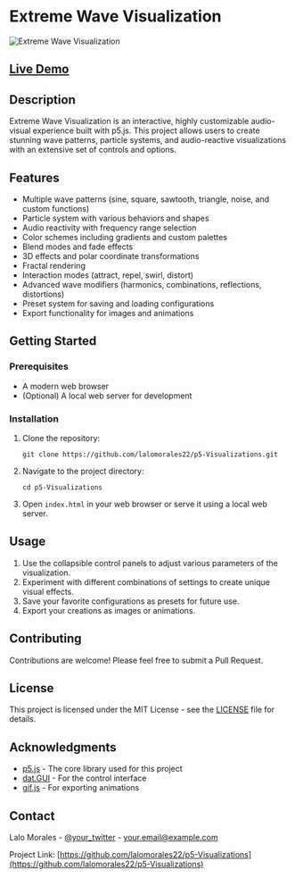 # Extreme Wave Visualization

![Extreme Wave Visualization]()

## [Live Demo](https://youtu.be/6XrFeX3iCzw)

## Description

Extreme Wave Visualization is an interactive, highly customizable audio-visual experience built with p5.js. This project allows users to create stunning wave patterns, particle systems, and audio-reactive visualizations with an extensive set of controls and options.

## Features

- Multiple wave patterns (sine, square, sawtooth, triangle, noise, and custom functions)
- Particle system with various behaviors and shapes
- Audio reactivity with frequency range selection
- Color schemes including gradients and custom palettes
- Blend modes and fade effects
- 3D effects and polar coordinate transformations
- Fractal rendering
- Interaction modes (attract, repel, swirl, distort)
- Advanced wave modifiers (harmonics, combinations, reflections, distortions)
- Preset system for saving and loading configurations
- Export functionality for images and animations

## Getting Started

### Prerequisites

- A modern web browser
- (Optional) A local web server for development

### Installation

1. Clone the repository:
   ```
   git clone https://github.com/lalomorales22/p5-Visualizations.git
   ```
2. Navigate to the project directory:
   ```
   cd p5-Visualizations
   ```
3. Open `index.html` in your web browser or serve it using a local web server.

## Usage

1. Use the collapsible control panels to adjust various parameters of the visualization.
2. Experiment with different combinations of settings to create unique visual effects.
3. Save your favorite configurations as presets for future use.
4. Export your creations as images or animations.

## Contributing

Contributions are welcome! Please feel free to submit a Pull Request.

## License

This project is licensed under the MIT License - see the [LICENSE](LICENSE) file for details.

## Acknowledgments

- [p5.js](https://p5js.org/) - The core library used for this project
- [dat.GUI](https://github.com/dataarts/dat.gui) - For the control interface
- [gif.js](https://github.com/jnordberg/gif.js) - For exporting animations

## Contact

Lalo Morales - [@your_twitter](https://twitter.com/your_twitter) - your.email@example.com

Project Link: [https://github.com/lalomorales22/p5-Visualizations](https://github.com/lalomorales22/p5-Visualizations)
